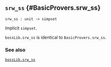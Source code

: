 ## `srw_ss` {#BasicProvers.srw_ss}


```
srw_ss : unit -> simpset
```



Implicit `simpset`.


`bossLib.srw_ss` is identical to `BasicProvers.srw_ss`.

### See also

[`bossLib.srw_ss`](#bossLib.srw_ss)

